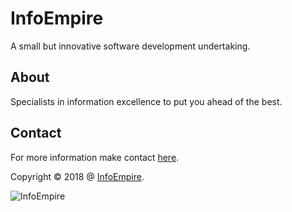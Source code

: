 # InfoEmpire

A small but innovative software development undertaking.

## About

Specialists in information excellence to put you ahead of the best.

## Contact

For more information make contact [here](mailto:dev+ghp@infoempire.co.za?Subject=Contact).

Copyright &copy; 2018 @ [InfoEmpire](https://infoempire.co.za?contact=ghp).

![InfoEmpire][logo]

[logo]: /assets/images/logo.png "InfoEmpire"
